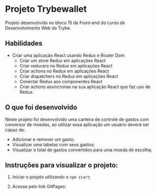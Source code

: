 # Projeto Trybewallet
Projeto desenvolvido no bloco 15 de Front-end do curso de Desenvolvimento Web da Trybe.


## Habilidades

* Criar uma aplicação React usando Redux e Router Dom
  - Criar um store Redux em aplicações React
  - Criar reducers no Redux em aplicações React
  - Criar actions no Redux em aplicações React
  - Criar dispatchers no Redux em aplicações React
  - Conectar Redux aos componentes React
  - Criar actions assíncronas na sua aplicação React que faz uso de Redux.


## O que foi desenvolvido

Neste projeto foi desenvolvido uma carteira de controle de gastos com conversor de moedas, ao utilizar essa aplicação um usuário deverá ser capaz de:

- Adicionar e remover um gasto;
- Visualizar uma tabelas com seus gastos;
- Visualizar o total de gastos convertidos para uma moeda de escolha;


## Instruções para visualizar o projeto:

1. Iniciar o projeto utilizando o `npm start`;

2. Acesse pelo link GitPages: 